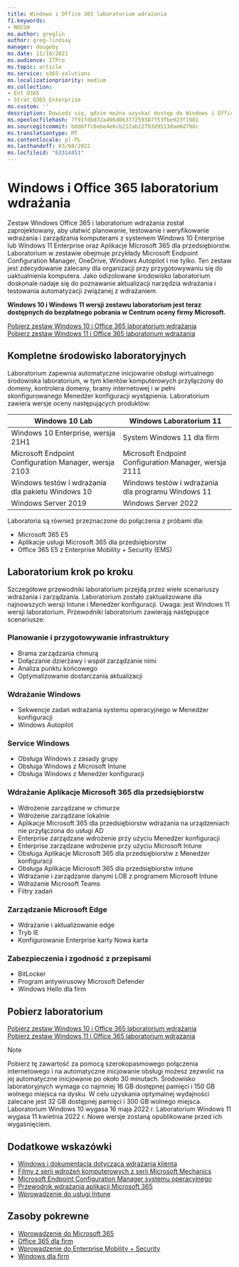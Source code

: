 ```yaml
---
title: Windows i Office 365 laboratorium wdrażania
f1.keywords:
- NOCSH
ms.author: greglin
author: greg-lindsay
manager: dougeby
ms.date: 11/18/2021
ms.audience: ITPro
ms.topic: article
ms.service: o365-solutions
ms.localizationpriority: medium
ms.collection:
- Ent_O365
- Strat_O365_Enterprise
ms.custom: ''
description: Dowiedz się, gdzie można uzyskać dostęp do Windows i Office Laboratorium wdrażania.
ms.openlocfilehash: 7f91fdbd72a496d06377259387f53fbe923f1981
ms.sourcegitcommit: bdd6ffc6ebe4e6cb212ab22793d9513dae6d798c
ms.translationtype: MT
ms.contentlocale: pl-PL
ms.lasthandoff: 03/08/2022
ms.locfileid: "63314451"
---
```

# <a name="windows-and-office-365-deployment-lab-kit"></a>Windows i Office 365 laboratorium wdrażania

Zestaw Windows Office 365 i laboratorium wdrażania został zaprojektowany, aby ułatwić planowanie, testowanie i weryfikowanie wdrażania i zarządzania komputerami z systemem Windows 10 Enterprise lub Windows 11 Enterprise oraz Aplikacje Microsoft 365 dla przedsiębiorstw. Laboratorium w zestawie obejmuje przykłady Microsoft Endpoint Configuration Manager, OneDrive, Windows Autopilot i nie tylko. Ten zestaw jest zdecydowanie zalecany dla organizacji przy przygotowywaniu się do uaktualnienia komputera. Jako odizolowane środowisko laboratorium doskonale nadaje się do poznawanie aktualizacji narzędzia wdrażania i testowania automatyzacji związanej z wdrażaniem.

**Windows 10 i Windows 11 wersji zestawu laboratorium jest teraz dostępnych do bezpłatnego pobrania w Centrum oceny firmy Microsoft.**

[Pobierz zestaw Windows 10 i Office 365 laboratorium wdrażania](https://www.microsoft.com/evalcenter/evaluate-lab-kit)<br>
[Pobierz zestaw Windows 11 i Office 365 laboratorium wdrażania](https://www.microsoft.com/evalcenter/evaluate-windows-11-office-365-lab-kit)

## <a name="a-complete-lab-environment"></a>Kompletne środowisko laboratoryjnych

Laboratorium zapewnia automatyczne inicjowanie obsługi wirtualnego środowiska laboratorium, w tym klientów komputerowych przyłączony do domeny, kontrolera domeny, bramy internetowej i w pełni skonfigurowanego Menedżer konfiguracji wystąpienia. Laboratorium zawiera wersje oceny następujących produktów:


|Windows 10 Lab  |Windows Laboratorium 11  |
|---------|---------|
|Windows 10 Enterprise, wersja 21H1      | System Windows 11 dla firm        |
|Microsoft Endpoint Configuration Manager, wersja 2103     |  Microsoft Endpoint Configuration Manager, wersja 2111      | 
|Windows testów i wdrażania dla pakietu Windows 10     |  Windows testów i wdrażania dla programu Windows 11      | 
|Windows Server 2019     |  Windows Server 2022      | 

Laboratoria są również przeznaczone do połączenia z próbami dla:

- Microsoft 365 E5
- Aplikacje usługi Microsoft 365 dla przedsiębiorstw
- Office 365 E5 z Enterprise Mobility + Security (EMS)

## <a name="step-by-step-labs"></a>Laboratorium krok po kroku

Szczegółowe przewodniki laboratorium przejdą przez wiele scenariuszy wdrażania i zarządzania. Laboratorium zostało zaktualizowane dla najnowszych wersji Intune i Menedżer konfiguracji. Uwaga: jest Windows 11 wersji laboratorium. Przewodniki laboratorium zawierają następujące scenariusze: 

### <a name="plan-and-prepare-infrastructure"></a>Planowanie i przygotowywanie infrastruktury

- Brama zarządzania chmurą 
- Dołączanie dzierżawy i współ zarządzanie nimi
- Analiza punktu końcowego
- Optymalizowanie dostarczania aktualizacji

### <a name="deploy-windows"></a>Wdrażanie Windows 

- Sekwencje zadań wdrażania systemu operacyjnego w Menedżer konfiguracji
- Windows Autopilot

### <a name="service-windows"></a>Service Windows 

- Obsługa Windows z zasady grupy
- Obsługa Windows z Microsoft Intune
- Obsługa Windows z Menedżer konfiguracji

### <a name="deploy-microsoft-365-apps-for-enterprise"></a>Wdrażanie Aplikacje Microsoft 365 dla przedsiębiorstw

- Wdrożenie zarządzane w chmurze
- Wdrożenie zarządzane lokalnie
- Aplikacje Microsoft 365 dla przedsiębiorstw wdrażania na urządzeniach nie przyłączona do usługi AD
- Enterprise zarządzane wdrożenie przy użyciu Menedżer konfiguracji
- Enterprise zarządzane wdrożenie przy użyciu Microsoft Intune
- Obsługa Aplikacje Microsoft 365 dla przedsiębiorstw z Menedżer konfiguracji
- Obsługa Aplikacje Microsoft 365 dla przedsiębiorstw intune
- Wdrażanie i zarządzanie danymi LOB z programem Microsoft Intune
- Wdrażanie Microsoft Teams
- Filtry zadań

### <a name="managing-microsoft-edge"></a>Zarządzanie Microsoft Edge 

- Wdrażanie i aktualizowanie edge    
- Tryb IE
- Konfigurowanie Enterprise karty Nowa karta 

### <a name="security-and-compliance"></a>Zabezpieczenia i zgodność z przepisami 

- BitLocker 
- Program antywirusowy Microsoft Defender  
- Windows Hello dla firm    

## <a name="download-the-lab"></a>Pobierz laboratorium
[Pobierz zestaw Windows 10 i Office 365 laboratorium wdrażania](https://www.microsoft.com/evalcenter/evaluate-lab-kit)<br>
[Pobierz zestaw Windows 11 i Office 365 laboratorium wdrażania](https://www.microsoft.com/evalcenter/evaluate-windows-11-office-365-lab-kit)

> [!NOTE]
> Pobierz tę zawartość za pomocą szerokopasmowego połączenia internetowego i na automatyczne inicjowanie obsługi możesz zezwolić na jej automatyczne inicjowanie po około 30 minutach. Środowisko laboratoryjnych wymaga co najmniej 16 GB dostępnej pamięci i 150 GB wolnego miejsca na dysku. W celu uzyskania optymalnej wydajności zalecane jest 32 GB dostępnej pamięci i 300 GB wolnego miejsca. Laboratorium Windows 10 wygasa 16 maja 2022 r. Laboratorium Windows 11 wygasa 11 kwietnia 2022 r. Nowe wersje zostaną opublikowane przed ich wygaśnięciem.

## <a name="additional-guidance"></a>Dodatkowe wskazówki

- [Windows i dokumentacja dotycząca wdrażania klienta](/windows/deployment)
- [Filmy z serii wdrożeń komputerowych z serii Microsoft Mechanics](https://www.aka.ms/watchhowtoshift)
- [Microsoft Endpoint Configuration Manager systemu operacyjnego](/mem/configmgr/osd/understand/introduction-to-operating-system-deployment)
- [Przewodnik wdrażania aplikacji Microsoft 365](/deployoffice/deployment-guide-microsoft-365-apps)
- [Wprowadzenie do usługi Intune](/intune/get-started-evaluation)

## <a name="related-resources"></a>Zasoby pokrewne

- [Wprowadzenie do Microsoft 365](https://www.microsoft.com/microsoft-365/default.aspx)
- [Office 365 dla firm](https://products.office.com/business/office)
- [Wprowadzenie do Enterprise Mobility + Security](https://www.microsoft.com/cloud-platform/enterprise-mobility-security)
- [Windows dla firm](https://www.microsoft.com/windows/business)

